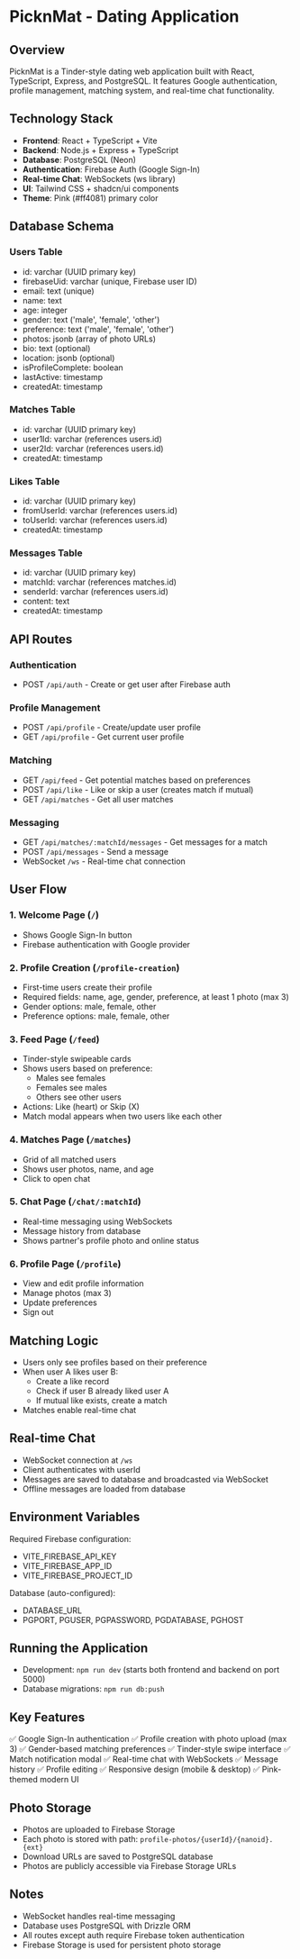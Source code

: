 # PicknMat - Dating Application

## Overview
PicknMat is a Tinder-style dating web application built with React, TypeScript, Express, and PostgreSQL. It features Google authentication, profile management, matching system, and real-time chat functionality.

## Technology Stack
- **Frontend**: React + TypeScript + Vite
- **Backend**: Node.js + Express + TypeScript
- **Database**: PostgreSQL (Neon)
- **Authentication**: Firebase Auth (Google Sign-In)
- **Real-time Chat**: WebSockets (ws library)
- **UI**: Tailwind CSS + shadcn/ui components
- **Theme**: Pink (#ff4081) primary color

## Database Schema

### Users Table
- id: varchar (UUID primary key)
- firebaseUid: varchar (unique, Firebase user ID)
- email: text (unique)
- name: text
- age: integer
- gender: text ('male', 'female', 'other')
- preference: text ('male', 'female', 'other')
- photos: jsonb (array of photo URLs)
- bio: text (optional)
- location: jsonb (optional)
- isProfileComplete: boolean
- lastActive: timestamp
- createdAt: timestamp

### Matches Table
- id: varchar (UUID primary key)
- user1Id: varchar (references users.id)
- user2Id: varchar (references users.id)
- createdAt: timestamp

### Likes Table
- id: varchar (UUID primary key)
- fromUserId: varchar (references users.id)
- toUserId: varchar (references users.id)
- createdAt: timestamp

### Messages Table
- id: varchar (UUID primary key)
- matchId: varchar (references matches.id)
- senderId: varchar (references users.id)
- content: text
- createdAt: timestamp

## API Routes

### Authentication
- POST `/api/auth` - Create or get user after Firebase auth

### Profile Management
- POST `/api/profile` - Create/update user profile
- GET `/api/profile` - Get current user profile

### Matching
- GET `/api/feed` - Get potential matches based on preferences
- POST `/api/like` - Like or skip a user (creates match if mutual)
- GET `/api/matches` - Get all user matches

### Messaging
- GET `/api/matches/:matchId/messages` - Get messages for a match
- POST `/api/messages` - Send a message
- WebSocket `/ws` - Real-time chat connection

## User Flow

### 1. Welcome Page (`/`)
- Shows Google Sign-In button
- Firebase authentication with Google provider

### 2. Profile Creation (`/profile-creation`)
- First-time users create their profile
- Required fields: name, age, gender, preference, at least 1 photo (max 3)
- Gender options: male, female, other
- Preference options: male, female, other

### 3. Feed Page (`/feed`)
- Tinder-style swipeable cards
- Shows users based on preference:
  - Males see females
  - Females see males
  - Others see other users
- Actions: Like (heart) or Skip (X)
- Match modal appears when two users like each other

### 4. Matches Page (`/matches`)
- Grid of all matched users
- Shows user photos, name, and age
- Click to open chat

### 5. Chat Page (`/chat/:matchId`)
- Real-time messaging using WebSockets
- Message history from database
- Shows partner's profile photo and online status

### 6. Profile Page (`/profile`)
- View and edit profile information
- Manage photos (max 3)
- Update preferences
- Sign out

## Matching Logic
- Users only see profiles based on their preference
- When user A likes user B:
  - Create a like record
  - Check if user B already liked user A
  - If mutual like exists, create a match
- Matches enable real-time chat

## Real-time Chat
- WebSocket connection at `/ws`
- Client authenticates with userId
- Messages are saved to database and broadcasted via WebSocket
- Offline messages are loaded from database

## Environment Variables
Required Firebase configuration:
- VITE_FIREBASE_API_KEY
- VITE_FIREBASE_APP_ID
- VITE_FIREBASE_PROJECT_ID

Database (auto-configured):
- DATABASE_URL
- PGPORT, PGUSER, PGPASSWORD, PGDATABASE, PGHOST

## Running the Application
- Development: `npm run dev` (starts both frontend and backend on port 5000)
- Database migrations: `npm run db:push`

## Key Features
✅ Google Sign-In authentication
✅ Profile creation with photo upload (max 3)
✅ Gender-based matching preferences
✅ Tinder-style swipe interface
✅ Match notification modal
✅ Real-time chat with WebSockets
✅ Message history
✅ Profile editing
✅ Responsive design (mobile & desktop)
✅ Pink-themed modern UI

## Photo Storage
- Photos are uploaded to Firebase Storage
- Each photo is stored with path: `profile-photos/{userId}/{nanoid}.{ext}`
- Download URLs are saved to PostgreSQL database
- Photos are publicly accessible via Firebase Storage URLs

## Notes
- WebSocket handles real-time messaging
- Database uses PostgreSQL with Drizzle ORM
- All routes except auth require Firebase token authentication
- Firebase Storage is used for persistent photo storage
